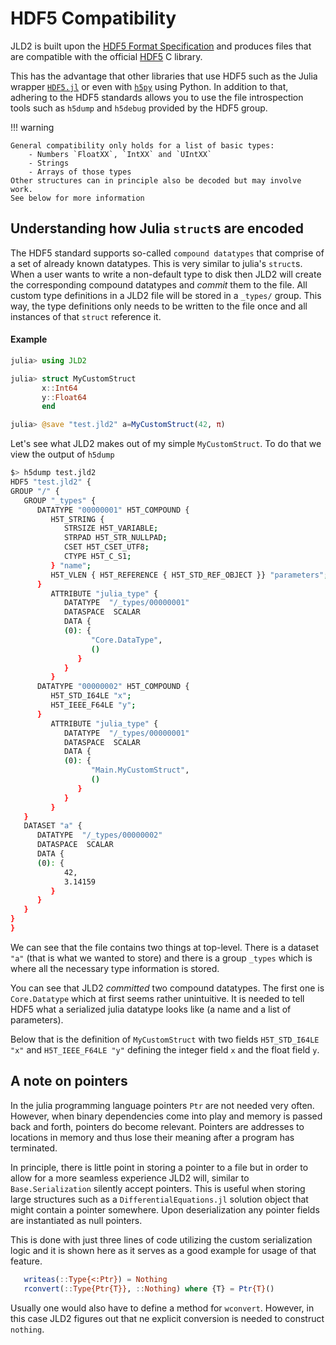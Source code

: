 # HDF5 Compatibility

JLD2 is built upon the [HDF5 Format Specification](https://support.hdfgroup.org/HDF5/doc/H5.format.html) and produces files that are compatible with the official [HDF5](https://www.hdfgroup.org/solutions/hdf5) C library.

This has the advantage that other libraries that use HDF5 such as the Julia
wrapper [`HDF5.jl`](https://github.com/JuliaIO/HDF5.jl) or 
even with [`h5py`](https://www.h5py.org/) using Python. In addition to that, adhering
to the HDF5 standards allows you to use the file introspection tools 
such as `h5dump` and `h5debug` provided by the HDF5 group.

!!! warning

    General compatibility only holds for a list of basic types:
        - Numbers `FloatXX`, `IntXX` and `UIntXX`
        - Strings
        - Arrays of those types
    Other structures can in principle also be decoded but may involve work. 
    See below for more information
    

## Understanding how Julia `struct`s are encoded

The HDF5 standard supports so-called `compound datatypes` that comprise of a set of 
already known datatypes. This is very similar to julia's `struct`s. 
When a user wants to write a non-default type to disk then JLD2
will create the corresponding compound datatypes and _commit_ them to the
file. All custom type definitions in a JLD2 file will be stored 
in a `_types/` group.
This way, the type definitions only needs to be written to the file
once and all instances of that `struct` reference it.

#### Example

```julia
julia> using JLD2

julia> struct MyCustomStruct
       x::Int64
       y::Float64
       end

julia> @save "test.jld2" a=MyCustomStruct(42, π)
```
Let's see what JLD2 makes out of my simple `MyCustomStruct`. To do that
we view the output of `h5dump`

```bash
$> h5dump test.jld2
HDF5 "test.jld2" {
GROUP "/" {
   GROUP "_types" {
      DATATYPE "00000001" H5T_COMPOUND {
         H5T_STRING {
            STRSIZE H5T_VARIABLE;
            STRPAD H5T_STR_NULLPAD;
            CSET H5T_CSET_UTF8;
            CTYPE H5T_C_S1;
         } "name";
         H5T_VLEN { H5T_REFERENCE { H5T_STD_REF_OBJECT }} "parameters";
      }
         ATTRIBUTE "julia_type" {
            DATATYPE  "/_types/00000001"
            DATASPACE  SCALAR
            DATA {
            (0): {
                  "Core.DataType",
                  ()
               }
            }
         }
      DATATYPE "00000002" H5T_COMPOUND {
         H5T_STD_I64LE "x";
         H5T_IEEE_F64LE "y";
      }
         ATTRIBUTE "julia_type" {
            DATATYPE  "/_types/00000001"
            DATASPACE  SCALAR
            DATA {
            (0): {
                  "Main.MyCustomStruct",
                  ()
               }
            }
         }
   }
   DATASET "a" {
      DATATYPE  "/_types/00000002"
      DATASPACE  SCALAR
      DATA {
      (0): {
            42,
            3.14159
         }
      }
   }
}
}
```

We can see that the file contains two things at top-level. There is a dataset `"a"`
(that is what we wanted to store) and there is a group `_types` which is where
all the necessary type information is stored.

You can see that JLD2 _committed_ two compound datatypes. The first one is `Core.Datatype`
which at first seems rather unintuitive. It is needed to tell HDF5 what a serialized 
julia datatype looks like (a name and a list of parameters).

Below that is the definition of `MyCustomStruct` with two fields 
`H5T_STD_I64LE "x"` and `H5T_IEEE_F64LE "y"` defining the integer field `x` and
the float field `y`.

## A note on pointers

In the julia programming language pointers `Ptr` are not needed very often. However,
when binary dependencies come into play and memory is passed back and forth,
pointers do become relevant. Pointers are addresses to locations in memory and
thus lose their meaning after a program has terminated.

In principle, there is little point in storing a pointer to a file but
in order to allow for a more seamless experience JLD2 will, similar to `Base.Serialization`
silently accept pointers. This is useful when storing large structures such as
a `DifferentialEquations.jl` solution object that might contain a pointer somewhere.
Upon deserialization any pointer fields are instantiated as null pointers.

This is done with just three lines of code utilizing the custom serialization logic and 
it is shown here as it serves as a good example for usage of that feature.

```julia
   writeas(::Type{<:Ptr}) = Nothing
   rconvert(::Type{Ptr{T}}, ::Nothing) where {T} = Ptr{T}()
```

Usually one would also have to define a method for `wconvert`. However, in this 
case JLD2 figures out that ne explicit conversion is needed to construct `nothing`.